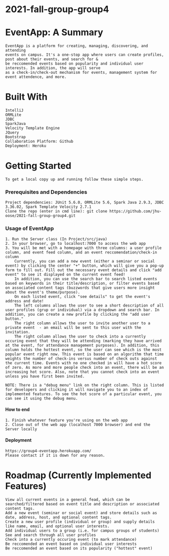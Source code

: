 # 2021-fall-group-group4

# EventApp: A Summary

    EventApp is a platform for creating, managing, discovering, and attending
    events on campus. It's a one-stop app where users can create profiles, post about their events, and search for &
    be reccomended events based on popularity and individual user interests. In addition, the app will serve 
    as a check-in/check-out mechanism for events, management system for event attendence, and more.

# Built With
    IntelliJ
    ORMLite
    JDBC
    SparkJava
    Velocity Template Engine
    JQuery
    Bootstrap
    Collaboration Platform: Github
    Deployment: Heroku

# Getting Started
    To get a local copy up and running follow these simple steps.

### Prerequisites and Dependencies
    Project dependencies: JUnit 5.6.0, ORMLite 5.6, Spark Java 2.9.3, JDBC 3.36.02, Spark Template Velocity 2.7.1
    Clone the repo (enter in cmd line): git clone https://github.com/jhu-oose/2021-fall-group-group4.git

### Usage of EventApp
    1. Run the Server class (In Project/src/java)
    2. In your browser, go to localhost:7000 to access the web app
    3. You will be met with a homepage with three columns: a user profile column, and event feed column, and an event reccomendation/check-in column
        Currently, you can add a new event (either a seminar or social event) by clicking the center "+" button, which will give you a pop-up form to fill out. Fill out the necessary event details and click "add event" to see it displayed on the current event feed!
        In addition, you can use the search bar to search listed events based on keywords in their title/description, or filter events based on associated content tags (buzzwords that give users more insight about the event's theme/purpose). 
        On each listed event, click "see details" to get the event's address and date!
        The left columns allows the user to see a short description of all user profiles (grup or individual) via a dropdown and search bar. In addition, you can create a new profile by clicking the "add user button."
        The right column allows the user to invite another user to a private event  - an email will be sent to this user with the invitation.
        The right column allows the user to check into a currently occuring event that they will be attending (marking they have arrived at the event, for attendance management purposes). In addition, this column holds the hottest event, so the user can see which is the most popular event right now. This event is based on an algorithm that time weights the number of check-ins versus number of check outs against the current time. Events with no one checked in will have a hot score of zero. As more and more people check into an event, there will be an increasing hot score. Also, note that you cannot check into an event unless you have first been invited.

    NOTE: There is a "debug menu" link on the right column. This is listed for developers and clicking it will navigate you to an index of implemented features. To see the hot score of a particular event, you can see it using the debug menu. 

#### How to end 
    1. Finish whatever feature you're using on the web app
    2. Close out of the web app (localhost 7000 browser) and end the Server locally
    
#### Deployment
    https://group4-eventapp.herokuapp.com/
    Please contact if it is down for any reason.

# Roadmap (Currently Implemented Features)
    View all current events in a general fead, which can be searched/filtered based on event title and description or associated content tags.
    Add a new event (seminar or social event) and store details such as date, address, host, and optional content tags.
    Create a new user profile (individual or group) and supply details like name, email, and optional user interests.
    Add individual users to a group (i.e. for campus groups of students)
    See and search through all user profiles
    Check into a currently occuring event (to mark attendance)
    Be reccomended an event based on individual user interests
    Be reccomended an event based on its popularity ("hottest" event)
    

    
